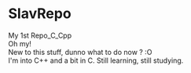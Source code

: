 # SlavRepo
My 1st Repo_C_Cpp <br />
Oh my!<br />
New to this stuff, dunno what to do now ? :O <br />
I'm into C++ and a bit in C. Still learning, still studying.
